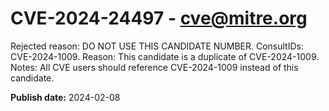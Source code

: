 # CVE-2024-24497 - cve@mitre.org

Rejected reason: DO NOT USE THIS CANDIDATE NUMBER. ConsultIDs: CVE-2024-1009. Reason: This candidate is a duplicate of CVE-2024-1009. Notes: All CVE users should reference CVE-2024-1009 instead of this candidate.

**Publish date:** 2024-02-08
